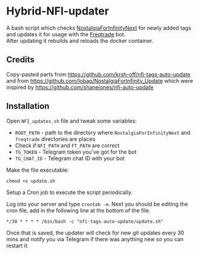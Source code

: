 # Hybrid-NFI-updater

A bash script which checks [NostalgiaForInfinityNext](https://github.com/iterativv/NostalgiaForInfinity) for newly added tags and updates it for usage with the [Freqtrade](https://github.com/freqtrade/freqtrade) bot.  
After updating it rebuilds and reloads the docker container.

## Credits
Copy-pasted parts from https://github.com/krsh-off/nfi-tags-auto-update and from https://github.com/lobap/NostalgiaForInfinity_Update
which were inspired by https://github.com/shanejones/nfi-auto-update 

## Installation

Open `NFI_updates.sh` file and tweak some variables:
- `ROOT_PATH` - path to the directory where `NostalgiaForInfinityNext` and `freqtrade` directories are places
- Check if `NFI_PATH` and `FT_PATH` are correct
- `TG_TOKEN` - Telegram token you've got for the bot
- `TG_CHAT_ID` - Telegram chat ID with your bot

Make the file executable:
```
chmod +x update.sh
```

Setup a Cron job to execute the script periodically.

Log into your server and type `crontab -e`. Next you should be editing the cron file, add in the following line at the bottom of the file.

```
*/30 * * * * /bin/bash -c "nfi-tags-auto-update/update.sh"
```

Once that is saved, the updater will check for new git updates every 30 mins and notify you via Telegram if there was anything new so you can restart it.
